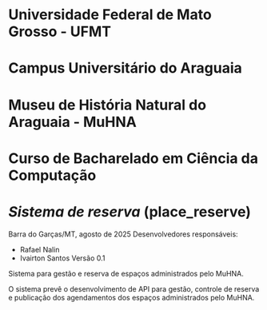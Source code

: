 # Universidade Federal de Mato Grosso - UFMT
# Campus Universitário do Araguaia
# Museu de História Natural do Araguaia - MuHNA
# Curso de Bacharelado em Ciência da Computação

# *Sistema de reserva* (place_reserve)

Barra do Garças/MT, agosto de 2025
Desenvolvedores responsáveis:
- Rafael Nalin
- Ivairton Santos
Versão 0.1

Sistema para gestão e reserva de espaços administrados pelo MuHNA.

O sistema prevê o desenvolvimento de API para gestão, controle de reserva e publicação dos agendamentos dos espaços administrados pelo MuHNA.
